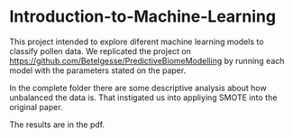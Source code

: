 # Introduction-to-Machine-Learning
This project intended to explore diferent machine learning models to classify pollen data. We replicated the project on https://github.com/Betelgesse/PredictiveBiomeModelling
by running each model with the parameters stated on the paper.

In the complete folder there are some descriptive analysis about how unbalanced the data is. That instigated us into appliying SMOTE into the original paper. 

The results are in the pdf.
